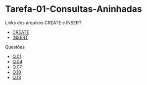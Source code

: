 # Tarefa-01-Consultas-Aninhadas

Links dos arquivos CREATE e INSERT
- [CREATE](https://github.com/victormedeiros1/Tarefa-01-Consultas-Aninhadas/blob/main/tarefas/t01/tarefa01-create.sql)
- [INSERT](https://github.com/victormedeiros1/Tarefa-01-Consultas-Aninhadas/blob/main/tarefas/t01/tarefa01-insert.sql)

Questões
- [Q.01]()
- [Q.04]()
- [Q.07]()
- [Q.10]()
- [Q.13]()